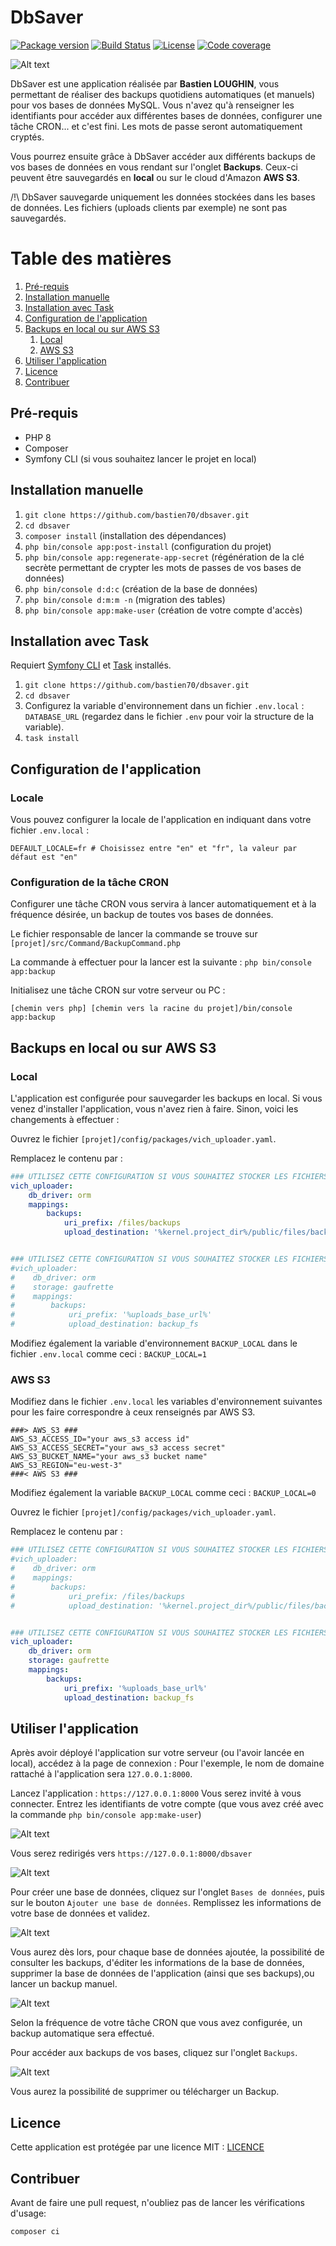 # DbSaver

[![Package version](https://img.shields.io/github/v/release/bastien70/dbsaver.svg?style=flat-square)](https://github.com/bastien70/dbsaver/releases)
[![Build Status](https://img.shields.io/github/workflow/status/bastien70/dbsaver/Continuous%20Integration/main?style=flat-square)](https://github.com/bastien70/dbsaver/actions?query=workflow%3A"Continuous+Integration"+branch%3Amain)
[![License](https://img.shields.io/badge/license-MIT-red.svg?style=flat-square)](LICENSE)
[![Code coverage](https://img.shields.io/codecov/c/github/bastien70/dbsaver?style=flat-square)](https://codecov.io/gh/bastien70/dbsaver/branch/main)

![Alt text](./public/images/liste_bases.png?raw=true "Liste des bases de données")

DbSaver est une application réalisée par <b>Bastien LOUGHIN</b>, vous permettant de réaliser des backups quotidiens automatiques (et manuels) pour vos bases de données MySQL.
Vous n'avez qu'à renseigner les identifiants pour accéder aux différentes bases de données, configurer une tâche CRON... et c'est fini.
Les mots de passe seront automatiquement cryptés.

Vous pourrez ensuite grâce à DbSaver accéder aux différents backups de vos bases de données en vous rendant sur l'onglet <b>Backups</b>.
Ceux-ci peuvent être sauvegardés en <b>local</b> ou sur le cloud d'Amazon <b>AWS S3</b>.

/!\ DbSaver sauvegarde uniquement les données stockées dans les bases de données. Les fichiers (uploads clients par exemple) ne sont pas sauvegardés.

# Table des matières

1. [Pré-requis](#preRequis)
1. [Installation manuelle](#manual-install)
1. [Installation avec Task](#task-install)
1. [Configuration de l'application](#app-config)
1. [Backups en local ou sur AWS S3](#backups)
    1. [Local](#backupLocal)
    1. [AWS S3](#backupAws)
1. [Utiliser l'application](#app)
1. [Licence](#licence)
1. [Contribuer](#contribute)
    
    
## Pré-requis <a name="preRequis"></a>

* PHP 8
* Composer
* Symfony CLI (si vous souhaitez lancer le projet en local)

## Installation manuelle <a name="manual-install"></a>

1. `git clone https://github.com/bastien70/dbsaver.git`
1. `cd dbsaver`
1. `composer install` (installation des dépendances)
1. `php bin/console app:post-install` (configuration du projet)
1. `php bin/console app:regenerate-app-secret` (régénération de la clé secrète permettant de crypter les mots de passes de vos bases de données)
1. `php bin/console d:d:c` (création de la base de données)
1. `php bin/console d:m:m -n` (migration des tables)
1. `php bin/console app:make-user` (création de votre compte d'accès)

## Installation avec Task <a name="task-install"></a>

Requiert [Symfony CLI](https://symfony.com/download) et [Task](https://taskfile.dev/) installés.

1. `git clone https://github.com/bastien70/dbsaver.git`
1. `cd dbsaver`
1. Configurez la variable d'environnement dans un fichier `.env.local` : `DATABASE_URL` (regardez dans le fichier `.env` pour voir la structure de la variable).
1. `task install`

## Configuration de l'application <a name="app-config"></a>

### Locale

Vous pouvez configurer la locale de l'application en indiquant dans votre fichier `.env.local` :

```shell
DEFAULT_LOCALE=fr # Choisissez entre "en" et "fr", la valeur par défaut est "en"
```

### Configuration de la tâche CRON

Configurer une tâche CRON vous servira à lancer automatiquement et à la fréquence désirée, un backup de toutes vos bases de données.

Le fichier responsable de lancer la commande se trouve sur `[projet]/src/Command/BackupCommand.php`

La commande à effectuer pour la lancer est la suivante : `php bin/console app:backup`

Initialisez une tâche CRON sur votre serveur ou PC :

`[chemin vers php] [chemin vers la racine du projet]/bin/console app:backup`

## Backups en local ou sur AWS S3 <a name="backups"></a>

### Local <a name="backupLocal"></a>

L'application est configurée pour sauvegarder les backups en local. Si vous venez d'installer l'application, vous n'avez rien à faire.
Sinon, voici les changements à effectuer :

Ouvrez le fichier `[projet]/config/packages/vich_uploader.yaml`.

Remplacez le contenu par :

```yaml
### UTILISEZ CETTE CONFIGURATION SI VOUS SOUHAITEZ STOCKER LES FICHIERS EN LOCAL ###
vich_uploader:
    db_driver: orm
    mappings:
        backups:
            uri_prefix: /files/backups
            upload_destination: '%kernel.project_dir%/public/files/backups'


### UTILISEZ CETTE CONFIGURATION SI VOUS SOUHAITEZ STOCKER LES FICHIERS SUR LE CLOUD AWS S3
#vich_uploader:
#    db_driver: orm
#    storage: gaufrette
#    mappings:
#        backups:
#            uri_prefix: '%uploads_base_url%'
#            upload_destination: backup_fs
```

Modifiez également la variable d'environnement `BACKUP_LOCAL` dans le fichier `.env.local` comme ceci :
`BACKUP_LOCAL=1`

### AWS S3 <a name="backupAws"></a>

Modifiez dans le fichier `.env.local` les variables d'environnement suivantes pour les faire correspondre à ceux renseignés par AWS S3.

```
###> AWS_S3 ###
AWS_S3_ACCESS_ID="your aws_s3 access id"
AWS_S3_ACCESS_SECRET="your aws_s3 access secret"
AWS_S3_BUCKET_NAME="your aws_s3 bucket name"
AWS_S3_REGION="eu-west-3"
###< AWS S3 ###
```

Modifiez également la variable `BACKUP_LOCAL` comme ceci :
`BACKUP_LOCAL=0`

Ouvrez le fichier `[projet]/config/packages/vich_uploader.yaml`.

Remplacez le contenu par :

```yaml
### UTILISEZ CETTE CONFIGURATION SI VOUS SOUHAITEZ STOCKER LES FICHIERS EN LOCAL ###
#vich_uploader:
#    db_driver: orm
#    mappings:
#        backups:
#            uri_prefix: /files/backups
#            upload_destination: '%kernel.project_dir%/public/files/backups'


### UTILISEZ CETTE CONFIGURATION SI VOUS SOUHAITEZ STOCKER LES FICHIERS SUR LE CLOUD AWS S3
vich_uploader:
    db_driver: orm
    storage: gaufrette
    mappings:
        backups:
            uri_prefix: '%uploads_base_url%'
            upload_destination: backup_fs
```

## Utiliser l'application <a name="app"></a>

Après avoir déployé l'application sur votre serveur (ou l'avoir lancée en local), accédez à la page de connexion :
Pour l'exemple, le nom de domaine rattaché à l'application sera `127.0.0.1:8000`.

Lancez l'application : `https://127.0.0.1:8000`
Vous serez invité à vous connecter. Entrez les identifiants de votre compte (que vous avez créé avec la commande `php bin/console app:make-user`)

![Alt text](./public/images/authentification.png?raw=true "Authentification")

Vous serez redirigés vers `https://127.0.0.1:8000/dbsaver`

![Alt text](./public/images/accueil.png?raw=true "Accueil")

Pour créer une base de données, cliquez sur l'onglet `Bases de données`, puis sur le bouton `Ajouter une base de données`.
Remplissez les informations de votre base de données et validez.

![Alt text](./public/images/creer_base.png?raw=true "Ajouter une base de données")

Vous aurez dès lors, pour chaque base de données ajoutée, la possibilité de consulter les backups, d'éditer les informations de la base de données,
supprimer la base de données de l'application (ainsi que ses backups),ou lancer un backup manuel.

![Alt text](./public/images/liste_bases.png?raw=true "Liste des bases de données")

Selon la fréquence de votre tâche CRON que vous avez configurée, un backup automatique sera effectué.

Pour accéder aux backups de vos bases, cliquez sur l'onglet `Backups`.

![Alt text](./public/images/liste_backups.png?raw=true "Liste des backups")

Vous aurez la possibilité de supprimer ou télécharger un Backup.

## Licence <a name="licence"></a>

Cette application est protégée par une licence MIT : [LICENCE](LICENSE)

## Contribuer <a name="contribute"></a>

Avant de faire une pull request, n'oubliez pas de lancer les vérifications d'usage:

```bash
composer ci
```
